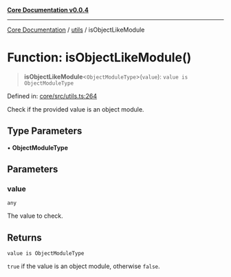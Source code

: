 [**Core Documentation v0.0.4**](../../README.md)

***

[Core Documentation](../../modules.md) / [utils](../README.md) / isObjectLikeModule

# Function: isObjectLikeModule()

> **isObjectLikeModule**\<`ObjectModuleType`\>(`value`): `value is ObjectModuleType`

Defined in: [core/src/utils.ts:264](https://github.com/stonemjs/core/blob/93efe04ef1a71ad6f49c3b315da54d45ace50f23/src/utils.ts#L264)

Check if the provided value is an object module.

## Type Parameters

• **ObjectModuleType**

## Parameters

### value

`any`

The value to check.

## Returns

`value is ObjectModuleType`

`true` if the value is an object module, otherwise `false`.
